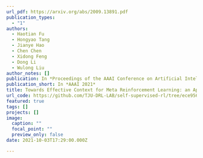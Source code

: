 ```yaml
---
url_pdf: https://arxiv.org/abs/2009.13891.pdf
publication_types:
  - "1"
authors:
  - Haotian Fu
  - Hongyao Tang
  - Jianye Hao
  - Chen Chen
  - Xidong Feng
  - Dong Li
  - Wulong Liu
author_notes: []
publication: In *Proceedings of the AAAI Conference on Artificial Intelligence, 2021*
publication_short: In *AAAI 2021*
title: Towards Effective Context for Meta Reinforcement Learning: an Approach based on Contrastive Learning
url_code: https://github.com/TJU-DRL-LAB/self-supervised-rl/tree/ece95621b8c49f154f96cf7d395b95362a3b3d4e/RL_with_Environment_Representation/ccm
featured: true
tags: []
projects: []
image:
  caption: ""
  focal_point: ""
  preview_only: false
date: 2021-10-03T17:29:00.000Z

---
```

